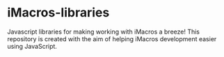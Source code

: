 # iMacros-libraries
Javascript libraries for making working with iMacros a breeze!
This repository is created with the aim of helping iMacros development easier using JavaScript.
